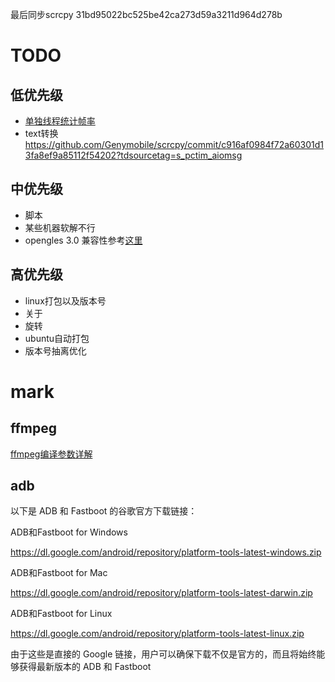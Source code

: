 最后同步scrcpy 31bd95022bc525be42ca273d59a3211d964d278b

# TODO
## 低优先级
- [单独线程统计帧率](https://github.com/Genymobile/scrcpy/commit/e2a272bf99ecf48fcb050177113f903b3fb323c4)
- text转换 https://github.com/Genymobile/scrcpy/commit/c916af0984f72a60301d13fa8ef9a85112f54202?tdsourcetag=s_pctim_aiomsg

## 中优先级
- 脚本
- 某些机器软解不行
- opengles 3.0 兼容性参考[这里](https://github.com/libretro/glsl-shaders/blob/master/nnedi3/shaders/yuv-to-rgb-2x.glsl)

## 高优先级
- linux打包以及版本号
- 关于
- 旋转
- ubuntu自动打包
- 版本号抽离优化

# mark
## ffmpeg
[ffmpeg编译参数详解](https://www.cnblogs.com/wainiwann/p/4204230.html)

## adb
以下是 ADB 和 Fastboot 的谷歌官方下载链接：

ADB和Fastboot for Windows

https://dl.google.com/android/repository/platform-tools-latest-windows.zip

ADB和Fastboot for Mac

https://dl.google.com/android/repository/platform-tools-latest-darwin.zip

ADB和Fastboot for Linux

https://dl.google.com/android/repository/platform-tools-latest-linux.zip

由于这些是直接的 Google 链接，用户可以确保下载不仅是官方的，而且将始终能够获得最新版本的 ADB 和 Fastboot

